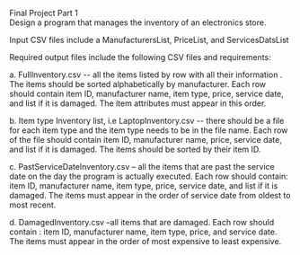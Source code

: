 Final Project Part 1  
  Design a program that manages the inventory of an electronics store.
  
  Input CSV files include a ManufacturersList, PriceList, and ServicesDatsList

  Required output files include the following CSV files and requirements:
   
   a. FullInventory.csv -- all the items listed by row with all their information . The items
       should be sorted alphabetically by manufacturer. Each row should contain item ID,
       manufacturer name, item type, price, service date, and list if it is damaged. The item
       attributes must appear in this order.
    
   b. Item type Inventory list, i.e LaptopInventory.csv -- there should be a file for each item
       type and the item type needs to be in the file name. Each row of the file should contain
       item ID, manufacturer name, price, service date, and list if it is damaged. The items
       should be sorted by their item ID.
   
  c. PastServiceDateInventory.csv – all the items that are past the service date on the day
       the program is actually executed. Each row should contain: item ID, manufacturer
       name, item type, price, service date, and list if it is damaged. The items must appear in
       the order of service date from oldest to most recent.
   
   d. DamagedInventory.csv –all items that are damaged. Each row should contain : item ID,
       manufacturer name, item type, price, and service date. The items must appear in the
       order of most expensive to least expensive.
